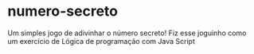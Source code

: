 # numero-secreto
Um simples jogo de adivinhar o número secreto!
Fiz esse joguinho como um exercício de Lógica de programação com Java Script
